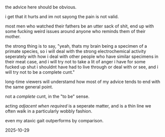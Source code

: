 the advice here should be obvious.  

i get that it hurts and im not sayong the pain is not valid.  

most men who watched their fathers be an utter sack of shit, end up with some fucking weird issues around anyone who reminds them of their mother.  

the strong thing is to say, "yeah, thats my brain being a specimen of a primate species, so i will deal with the strong electrochemical activity seperately with how i deal with other people who have similar specimens in their meat case, and i will try not to take a lit of anger i have for some fucked up shut i shouldnt have had to live through or deal with or see, and i will try not to be a complete cunt."  

long-time viewers will understamd how most of my advice tends to end with the same general point.  

not a *complete* cunt, in the "to be" sense.  

acting *adjacent when required* is a seperate matter, and is a thin line we often walk in a particularly wobbly fashion.  

even my ataxic gait outperforms by comparison.  

2025-10-29
